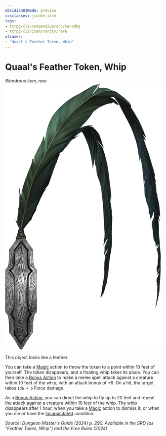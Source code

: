 ```yaml
---
obsidianUIMode: preview
cssclasses: json5e-item
tags:
- ttrpg-cli/compendium/src/5e/xdmg
- ttrpg-cli/item/rarity/rare
aliases: 
- "Quaal's Feather Token, Whip"
---
```

# Quaal's Feather Token, Whip
*Wondrous item, rare*  
![](Інструменти%20ДМ/CLI/items/img/quaals-feather-token-whip.webp#right)


This object looks like a feather.

You can take a [Magic](Інструменти%20ДМ/CLI/rules/actions.md#Magic) action to throw the token to a point within 10 feet of yourself. The token disappears, and a floating whip takes its place. You can then take a [Bonus Action](Інструменти%20ДМ/CLI/rules/variant-rules/bonus-action-xphb.md) to make a melee spell attack against a creature within 10 feet of the whip, with an attack bonus of +9. On a hit, the target takes `1d6 + 5` Force damage.

As a [Bonus Action](Інструменти%20ДМ/CLI/rules/variant-rules/bonus-action-xphb.md), you can direct the whip to fly up to 20 feet and repeat the attack against a creature within 10 feet of the whip. The whip disappears after 1 hour, when you take a [Magic](Інструменти%20ДМ/CLI/rules/actions.md#Magic) action to dismiss it, or when you die or have the [Incapacitated](Інструменти%20ДМ/CLI/rules/conditions.md#Incapacitated) condition.

*Source: Dungeon Master's Guide (2024) p. 290. Available in the <span title='Systems Reference Document (5.2)'>SRD</span> (as "Feather Token, Whip") and the Free Rules (2024)*